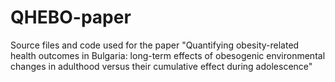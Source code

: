 # QHEBO-paper
Source files and code used for the paper "Quantifying obesity-related health outcomes in Bulgaria: long-term effects of obesogenic environmental changes in adulthood versus their cumulative effect during adolescence"
